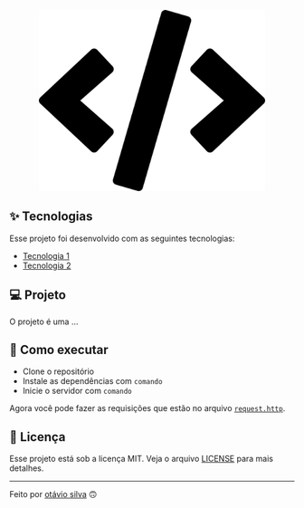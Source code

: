 <p align="center"><a href="https://nodejs.org/en" target="_blank"><img src="./.github/logo.svg" width="400"></a></p>

## ✨ Tecnologias

Esse projeto foi desenvolvido com as seguintes tecnologias:

- [Tecnologia 1](https://github.com)
- [Tecnologia 2](https://github.com)

## 💻 Projeto

O projeto é uma ...

## 🚀 Como executar

- Clone o repositório
- Instale as dependências com `comando`
- Inicie o servidor com `comando`

Agora você pode fazer as requisições que estão no arquivo [`request.http`](request.http).

## 📄 Licença

Esse projeto está sob a licença MIT. Veja o arquivo [LICENSE](LICENSE) para mais detalhes.

---

Feito por [otávio silva](https://otaviothor.github.io/) 🙃